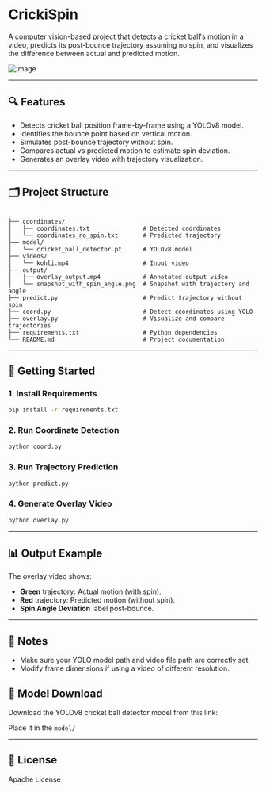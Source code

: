 # CrickiSpin



A computer vision-based project that detects a cricket ball's motion in a video, predicts its post-bounce trajectory assuming no spin, and visualizes the difference between actual and predicted motion.

![image](https://github.com/user-attachments/assets/cd556c68-e8d4-4a6b-802d-21f6d6f41e0d)


---

## 🔍 Features

- Detects cricket ball position frame-by-frame using a YOLOv8 model.
- Identifies the bounce point based on vertical motion.
- Simulates post-bounce trajectory without spin.
- Compares actual vs predicted motion to estimate spin deviation.
- Generates an overlay video with trajectory visualization.

---

## 🗂️ Project Structure

```
.
├── coordinates/
│   ├── coordinates.txt               # Detected coordinates
│   └── coordinates_no_spin.txt       # Predicted trajectory
├── model/
│   └── cricket_ball_detector.pt      # YOLOv8 model
├── videos/
│   └── kohli.mp4                     # Input video
├── output/
│   ├── overlay_output.mp4            # Annotated output video
│   └── snapshot_with_spin_angle.png  # Snapshot with trajectory and angle
├── predict.py                        # Predict trajectory without spin
├── coord.py                          # Detect coordinates using YOLO
├── overlay.py                        # Visualize and compare trajectories
├── requirements.txt                  # Python dependencies
└── README.md                         # Project documentation
```

---

## 🚀 Getting Started

### 1. Install Requirements
```bash
pip install -r requirements.txt
```

### 2. Run Coordinate Detection
```bash
python coord.py
```

### 3. Run Trajectory Prediction
```bash
python predict.py
```

### 4. Generate Overlay Video
```bash
python overlay.py
```

---

## 📊 Output Example

The overlay video shows:
- **Green** trajectory: Actual motion (with spin).
- **Red** trajectory: Predicted motion (without spin).
- **Spin Angle Deviation** label post-bounce.

---

## 📌 Notes

- Make sure your YOLO model path and video file path are correctly set.
- Modify frame dimensions if using a video of different resolution.

## 🔗 Model Download

Download the YOLOv8 cricket ball detector model from this link:  

Place it in the `model/`


---

## 📄 License

Apache License
